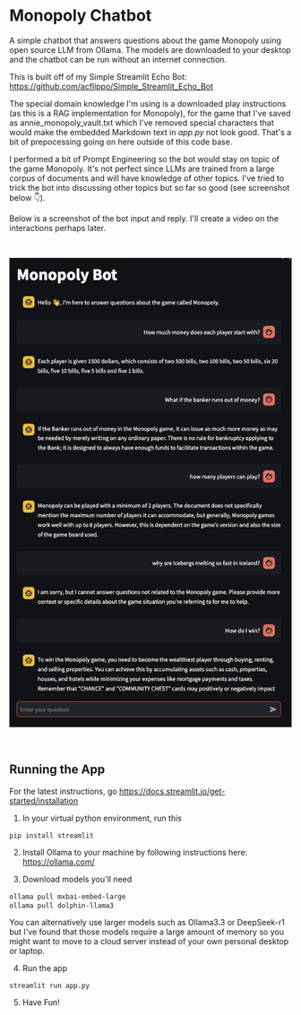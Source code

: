 # Monopoly Chatbot
A simple chatbot that answers questions about the game Monopoly
using open source LLM from Ollama.  The models are downloaded
to your desktop and the chatbot can be run without an internet connection.

This is built off of my Simple Streamlit Echo Bot: 
https://github.com/acflippo/Simple_Streamlit_Echo_Bot

The special domain knowledge I'm using is a downloaded play instructions (as this is a RAG implementation for Monopoly), for the game that I've saved as annie_monopoly_vault.txt which
I've removed special characters that would make the embedded Markdown text in _app.py_ not look good. That's a bit of prepocessing going on here outside of this code base.

I performed a bit of Prompt Engineering so the bot would
stay on topic of the game Monopoly.  It's not perfect since LLMs 
are trained from a large corpus of documents and will have knowledge of other topics. I've tried to trick the bot into
discussing other topics but so far so good (see screenshot below 👇).  

Below is a screenshot of the bot input and reply.  I'll
create a video on the interactions perhaps later.

<br />

![alt text](monopoly_chatbot.png "Monopoly Bot")

<br />

## Running the App
For the latest instructions, go https://docs.streamlit.io/get-started/installation

1. In your virtual python environment, run this

```
pip install streamlit
```

2. Install Ollama to your machine by following instructions here: https://ollama.com/

3. Download models you'll need

```
ollama pull mxbai-embed-large
ollama pull dolphin-llama3
```
You can alternatively use larger models such as Ollama3.3 or DeepSeek-r1 but
I've found that those models require a large amount of memory so you might 
want to move to a cloud server instead of your own personal desktop or laptop.

4. Run the app

``` 
streamlit run app.py
```

5. Have Fun!
